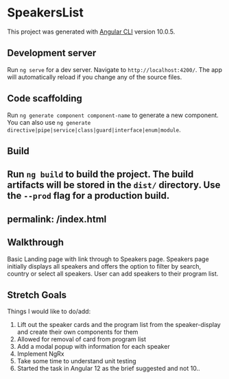 # SpeakersList

This project was generated with [Angular CLI](https://github.com/angular/angular-cli) version 10.0.5.

## Development server

Run `ng serve` for a dev server. Navigate to `http://localhost:4200/`. The app will automatically reload if you change any of the source files.

## Code scaffolding

Run `ng generate component component-name` to generate a new component. You can also use `ng generate directive|pipe|service|class|guard|interface|enum|module`.

## Build

Run `ng build` to build the project. The build artifacts will be stored in the `dist/` directory. Use the `--prod` flag for a production build.
---
permalink: /index.html
---
## Walkthrough

Basic Landing page with link through to Speakers page. 
Speakers page initially displays all speakers and offers the option to filter by search, country or select all speakers. 
User can add speakers to their program list.

## Stretch Goals

Things I would like to do/add:
1. Lift out the speaker cards and the program list from the speaker-display and create their own components for them
2. Allowed for removal of card from program list 
3. Add a modal popup with information for each speaker
4. Implement NgRx 
5. Take some time to understand unit testing
6. Started the task in Angular 12 as the brief suggested and not 10.. 

